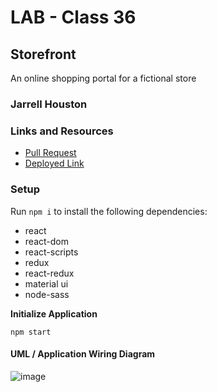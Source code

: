 # LAB - Class 36

## Storefront

An online shopping portal for a fictional store

### Jarrell Houston

### Links and Resources

- [Pull Request](https://60beaf153c34fe5ebaa3a29b--eager-mayer-021b05.netlify.app/)
- [Deployed Link](https://60beaf153c34fe5ebaa3a29b--eager-mayer-021b05.netlify.app/)

### Setup

Run ``` npm i ``` to install the following dependencies:

 - react
 - react-dom
 - react-scripts
 - redux
 - react-redux
 - material ui
 - node-sass
 
 **Initialize Application**

``` npm start ```
 

#### UML / Application Wiring Diagram

![image](https://user-images.githubusercontent.com/33704616/121100425-6f01c500-c7bf-11eb-9e3c-18ea9324b197.png)


